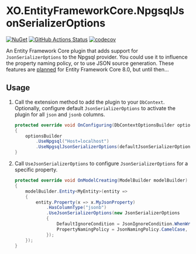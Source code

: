 # XO.EntityFrameworkCore.NpgsqlJsonSerializerOptions

[![NuGet](https://img.shields.io/nuget/v/XO.EntityFrameworkCore.NpgsqlJsonSerializerOptions)](https://www.nuget.org/packages/XO.EntityFrameworkCore.NpgsqlJsonSerializerOptions)
[![GitHub Actions Status](https://img.shields.io/github/actions/workflow/status/xo-energy/XO.EntityFrameworkCore/ci.yml?branch=main&logo=github)](https://github.com/xo-energy/XO.EntityFrameworkCore/actions/workflows/ci.yml)
[![codecov](https://codecov.io/gh/xo-energy/XO.EntityFrameworkCore/branch/main/graph/badge.svg?token=V8EGOY3JV9)](https://codecov.io/gh/xo-energy/XO.EntityFrameworkCore)

An Entity Framework Core plugin that adds support for `JsonSerializerOptions` to the Npgsql provider. You could use it to influence the property naming policy, or to use JSON source generation. These features are [planned](https://github.com/dotnet/efcore/issues/30677) for Entity Framework Core 8.0, but until then...

## Usage

1. Call the extension method to add the plugin to your `DbContext`. Optionally, configure default `JsonSerializerOptions` to activate the plugin for all `json` and `jsonb` columns.

    ```csharp
    protected override void OnConfiguring(DbContextOptionsBuilder optionsBuilder)
    {
        optionsBuilder
            .UseNpgsql("Host=localhost")
            .UseNpgsqlJsonSerializerOptions(defaultJsonSerializerOptions: null);
    }
    ```

2. Call `UseJsonSerializerOptions` to configure `JsonSerializerOptions` for a specific property.

    ```csharp
    protected override void OnModelCreating(ModelBuilder modelBuilder)
    {
        modelBuilder.Entity<MyEntity>(entity =>
        {
            entity.Property(x => x.MyJsonProperty)
                .HasColumnType("jsonb")
                .UseJsonSerializerOptions(new JsonSerializerOptions
                {
                    DefaultIgnoreCondition = JsonIgnoreCondition.WhenWritingNull,
                    PropertyNamingPolicy = JsonNamingPolicy.CamelCase,
                });
        });
    }
    ```
